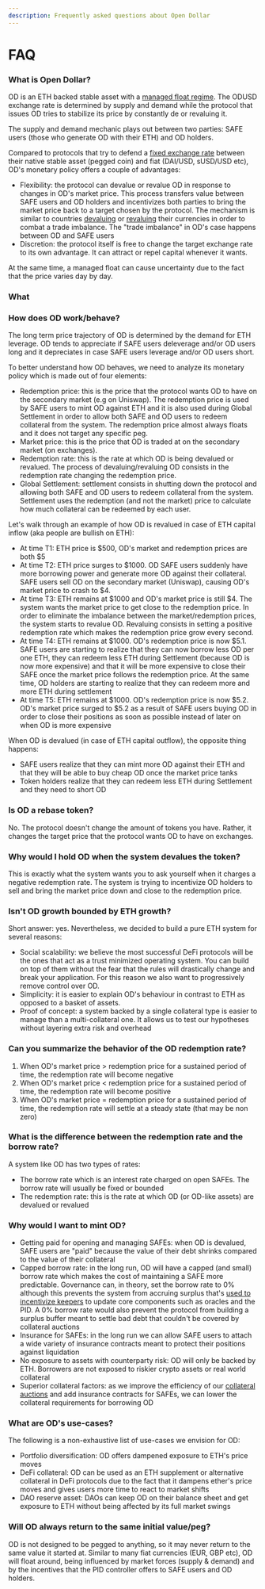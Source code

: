 ```yaml
---
description: Frequently asked questions about Open Dollar
---
```


# FAQ

### What is Open Dollar?

OD is an ETH backed stable asset with a [managed float regime](https://en.wikipedia.org/wiki/Managed\_float\_regime). The ODUSD exchange rate is determined by supply and demand while the protocol that issues OD tries to stabilize its price by constantly de or revaluing it.

The supply and demand mechanic plays out between two parties: SAFE users (those who generate OD with their ETH) and OD holders.

Compared to protocols that try to defend a [fixed exchange rate](https://www.investopedia.com/terms/f/fixedexchangerate.asp) between their native stable asset (pegged coin) and fiat (DAI/USD, sUSD/USD etc), OD's monetary policy offers a couple of advantages:

* Flexibility: the protocol can devalue or revalue OD in response to changes in OD's market price. This process transfers value between SAFE users and OD holders and incentivizes both parties to bring the market price back to a target chosen by the protocol. The mechanism is similar to countries [devaluing](https://www.investopedia.com/terms/d/devaluation.asp) or [revaluing](https://www.investopedia.com/terms/r/revaluation.asp) their currencies in order to combat a trade imbalance. The "trade imbalance" in OD's case happens between OD and SAFE users
* Discretion: the protocol itself is free to change the target exchange rate to its own advantage. It can attract or repel capital whenever it wants.

At the same time, a managed float can cause uncertainty due to the fact that the price varies day by day.

### What

### How does OD work/behave?

The long term price trajectory of OD is determined by the demand for ETH leverage. OD tends to appreciate if SAFE users deleverage and/or OD users long and it depreciates in case SAFE users leverage and/or OD users short.

To better understand how OD behaves, we need to analyze its monetary policy which is made out of four elements:

* Redemption price: this is the price that the protocol wants OD to have on the secondary market (e.g on Uniswap). The redemption price is used by SAFE users to mint OD against ETH and it is also used during Global Settlement in order to allow both SAFE and OD users to redeem collateral from the system. The redemption price almost always floats and it does not target any specific peg.
* Market price: this is the price that OD is traded at on the secondary market (on exchanges).
* Redemption rate: this is the rate at which OD is being devalued or revalued. The process of devaluing/revaluing OD consists in the redemption rate changing the redemption price.
* Global Settlement: settlement consists in shutting down the protocol and allowing both SAFE and OD users to redeem collateral from the system. Settlement uses the redemption (and not the market) price to calculate how much collateral can be redeemed by each user.

Let's walk through an example of how OD is revalued in case of ETH capital inflow (aka people are bullish on ETH):

* At time T1: ETH price is $500, OD's market and redemption prices are both $5
* At time T2: ETH price surges to $1000. OD SAFE users suddenly have more borrowing power and generate more OD against their collateral. SAFE users sell OD on the secondary market (Uniswap), causing OD's market price to crash to $4.
* At time T3: ETH remains at $1000 and OD's market price is still $4. The system wants the market price to get close to the redemption price. In order to eliminate the imbalance between the market/redemption prices, the system starts to revalue OD. Revaluing consists in setting a positive redemption rate which makes the redemption price grow every second.
* At time T4: ETH remains at $1000. OD's redemption price is now $5.1. SAFE users are starting to realize that they can now borrow less OD per one ETH, they can redeem less ETH during Settlement (because OD is now more expensive) and that it will be more expensive to close their SAFE once the market price follows the redemption price. At the same time, OD holders are starting to realize that they can redeem more and more ETH during settlement
* At time T5: ETH remains at $1000. OD's redemption price is now $5.2. OD's market price surged to $5.2 as a result of SAFE users buying OD in order to close their positions as soon as possible instead of later on when OD is more expensive

When OD is devalued (in case of ETH capital outflow), the opposite thing happens:

* SAFE users realize that they can mint more OD against their ETH and that they will be able to buy cheap OD once the market price tanks
* Token holders realize that they can redeem less ETH during Settlement and they need to short OD

### Is OD a rebase token?

No. The protocol doesn't change the amount of tokens you have. Rather, it changes the target price that the protocol wants OD to have on exchanges.

### Why would I hold OD when the system devalues the token?

This is exactly what the system wants you to ask yourself when it charges a negative redemption rate. The system is trying to incentivize OD holders to sell and bring the market price down and close to the redemption price.

### Isn't OD growth bounded by ETH growth?

Short answer: yes. Nevertheless, we decided to build a pure ETH system for several reasons:

* Social scalability: we believe the most successful DeFi protocols will be the ones that act as a trust minimized operating system. You can build on top of them without the fear that the rules will drastically change and break your application. For this reason we also want to progressively remove control over OD.
* Simplicity: it is easier to explain OD's behaviour in contrast to ETH as opposed to a basket of assets.
* Proof of concept: a system backed by a single collateral type is easier to manage than a multi-collateral one. It allows us to test our hypotheses without layering extra risk and overhead

### Can you summarize the behavior of the OD redemption rate?

1. When OD's market price > redemption price for a sustained period of time, the redemption rate will become negative
2. When OD's market price < redemption price for a sustained period of time, the redemption rate will become positive
3. When OD's market price = redemption price for a sustained period of time, the redemption rate will settle at a steady state (that may be non zero)

### What is the difference between the redemption rate and the borrow rate?

A system like OD has two types of rates:

* The borrow rate which is an interest rate charged on open SAFEs. The borrow rate will usually be fixed or bounded
* The redemption rate: this is the rate at which OD (or OD-like assets) are devalued or revalued

### Why would I want to mint OD?

* Getting paid for opening and managing SAFEs: when OD is devalued, SAFE users are "paid" because the value of their debt shrinks compared to the value of their collateral
* Capped borrow rate: in the long run, OD will have a capped (and small) borrow rate which makes the cost of maintaining a SAFE more predictable. Governance can, in theory, set the borrow rate to 0% although this prevents the system from accruing surplus that's [used to incentivize keepers](/system-contracts/sustainability-module/stability-fee-treasury) to update core components such as oracles and the PID. A 0% borrow rate would also prevent the protocol from building a surplus buffer meant to settle bad debt that couldn't be covered by collateral auctions
* Insurance for SAFEs: in the long run we can allow SAFE users to attach a wide variety of insurance contracts meant to protect their positions against liquidation
* No exposure to assets with counterparty risk: OD will only be backed by ETH. Borrowers are not exposed to riskier crypto assets or real world collateral
* Superior collateral factors: as we improve the efficiency of our [collateral auctions](/system-contracts/auction-module/fixed-discount-collateral-auction-house) and add insurance contracts for SAFEs, we can lower the collateral requirements for borrowing OD

### What are OD's use-cases?

The following is a non-exhaustive list of use-cases we envision for OD:

* Portfolio diversification: OD offers dampened exposure to ETH's price moves
* DeFi collateral: OD can be used as an ETH supplement or alternative collateral in DeFi protocols due to the fact that it dampens ether's price moves and gives users more time to react to market shifts
* DAO reserve asset: DAOs can keep OD on their balance sheet and get exposure to ETH without being affected by its full market swings

### Will OD always return to the same initial value/peg?

OD is not designed to be pegged to anything, so it may never return to the same value it started at. Similar to many fiat currencies (EUR, GBP etc), OD will float around, being influenced by market forces (supply & demand) and by the incentives that the PID controller offers to SAFE users and OD holders.
